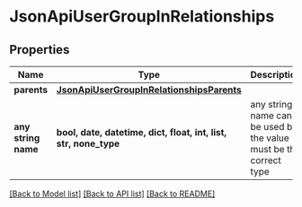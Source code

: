 # JsonApiUserGroupInRelationships


## Properties
Name | Type | Description | Notes
------------ | ------------- | ------------- | -------------
**parents** | [**JsonApiUserGroupInRelationshipsParents**](JsonApiUserGroupInRelationshipsParents.md) |  | [optional] 
**any string name** | **bool, date, datetime, dict, float, int, list, str, none_type** | any string name can be used but the value must be the correct type | [optional]

[[Back to Model list]](../README.md#documentation-for-models) [[Back to API list]](../README.md#documentation-for-api-endpoints) [[Back to README]](../README.md)


